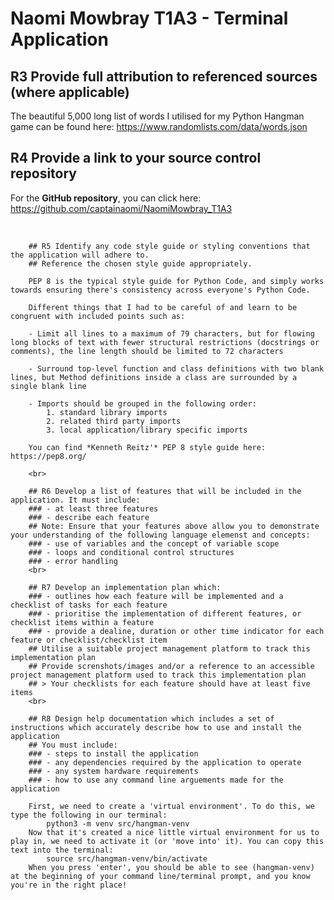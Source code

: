 # Naomi Mowbray T1A3 - Terminal Application

## R3 Provide full attribution to referenced sources (where applicable)

The beautiful 5,000 long list of words I utilised for my Python Hangman game can be found here: https://www.randomlists.com/data/words.json
<br>

## R4 Provide a link to your source control repository

For the **GitHub repository**, you can click here: https://github.com/captainaomi/NaomiMowbray_T1A3

<br>

        ## R5 Identify any code style guide or styling conventions that the application will adhere to. 
        ## Reference the chosen style guide appropriately.

        PEP 8 is the typical style guide for Python Code, and simply works towards ensuring there's consistency across everyone's Python Code. 

        Different things that I had to be careful of and learn to be congruent with included points such as:

        - Limit all lines to a maximum of 79 characters, but for flowing long blocks of text with fewer structural restrictions (docstrings or comments), the line length should be limited to 72 characters

        - Surround top-level function and class definitions with two blank lines, but Method definitions inside a class are surrounded by a single blank line

        - Imports should be grouped in the following order:
            1. standard library imports
            2. related third party imports
            3. local application/library specific imports

        You can find *Kenneth Reitz'* PEP 8 style guide here: https://pep8.org/

        <br>

        ## R6 Develop a list of features that will be included in the application. It must include:
        ### - at least three features
        ### - describe each feature
        ## Note: Ensure that your features above allow you to demonstrate your understanding of the following language elemenst and concepts: 
        ### - use of variables and the concept of variable scope
        ### - loops and conditional control structures
        ### - error handling
        <br>

        ## R7 Develop an implementation plan which:
        ### - outlines how each feature will be implemented and a checklist of tasks for each feature
        ### - prioritise the implementation of different features, or checklist items within a feature
        ### - provide a dealine, duration or other time indicator for each feature or checklist/checklist item
        ## Utilise a suitable project management platform to track this implementation plan
        ## Provide screnshots/images and/or a reference to an accessible project management platform used to track this implementation plan
        ## > Your checklists for each feature should have at least five items
        <br>

        ## R8 Design help documentation which includes a set of instructions which accurately describe how to use and install the application
        ## You must include:
        ### - steps to install the application
        ### - any dependencies required by the application to operate
        ### - any system hardware requirements
        ### - how to use any command line arguements made for the application

        First, we need to create a 'virtual environment'. To do this, we type the following in our terminal:
            python3 -m venv src/hangman-venv
        Now that it's created a nice little virtual environment for us to play in, we need to activate it (or 'move into' it). You can copy this text into the terminal:
            source src/hangman-venv/bin/activate
        When you press 'enter', you should be able to see (hangman-venv) at the beginning of your command line/terminal prompt, and you know you're in the right place!